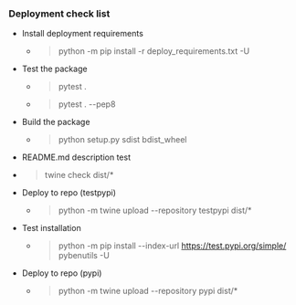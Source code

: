 ### Deployment check list
- Install deployment requirements
  - > python -m pip install -r deploy_requirements.txt -U
- Test the package
  - > pytest .
  - > pytest . --pep8
- Build the package
  - > python setup.py sdist bdist_wheel
- README.md description test
 - > twine check dist/*
- Deploy to repo (testpypi)
  - > python -m twine upload --repository testpypi dist/*
- Test installation
  - > python -m pip install --index-url https://test.pypi.org/simple/ pybenutils -U
- Deploy to repo (pypi)
  - > python -m twine upload --repository pypi dist/*
